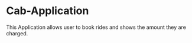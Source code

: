 # Cab-Application
This Application allows user to book rides and shows the amount they are charged.
